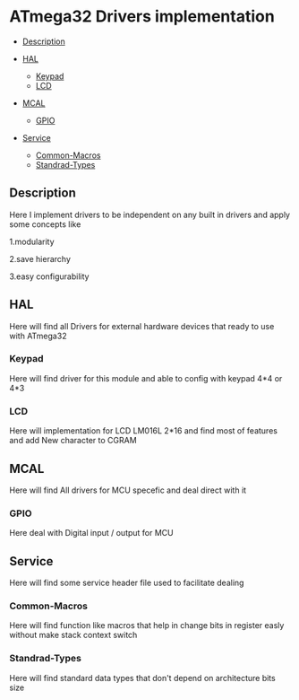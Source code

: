 # ATmega32 Drivers implementation

- [Description](#Description)

- [HAL](#HAL)
  - [Keypad](#Keypad)
  - [LCD](#LCD)
- [MCAL](#MCAL)
  - [GPIO](#GPIO)
- [Service](#Service)
  - [Common-Macros](#Common-Macros)
  - [Standrad-Types](#Standrad-Types)



## Description
<p>Here I implement drivers to be independent on any built in drivers and apply some concepts like</p>
<p>1.modularity</p>
<p>2.save hierarchy</p>
<p>3.easy configurability</p>

## HAL
<p>Here will find all Drivers for external hardware devices that ready to use with ATmega32</p>

### Keypad
<p>Here will find driver for this module and able to config with keypad 4*4 or 4*3 </p>

### LCD
<p>Here will implementation for LCD LM016L 2*16 and find most of features and add New character to CGRAM</p>


## MCAL
<p>Here will find All drivers for MCU specefic and deal direct with it</p>

### GPIO
<p>Here deal with Digital input / output for MCU  </p>


## Service 
<p>Here will find some service header file used to facilitate dealing</p>

### Common-Macros
<p>Here will find function like macros that help in change bits in register easly without make stack context switch</p>

### Standrad-Types
<p>Here will find standard data types that don't depend on architecture
  bits size</p>

